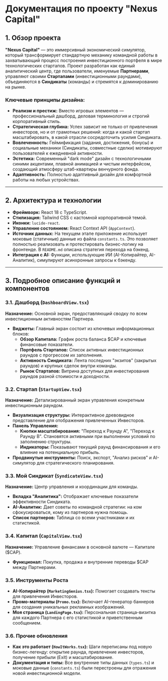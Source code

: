 # Документация по проекту "Nexus Capital"

## 1. Обзор проекта

**"Nexus Capital"** — это иммерсивный экономический симулятор, который трансформирует стандартную механику командной работы в захватывающий процесс построения инвестиционного портфеля в мире технологических стартапов. Проект разработан как единый аналитический центр, где пользователи, именуемые **Партнерами**, управляют своими **Стартапами** (инвестиционными раундами), объединяются в **Синдикаты** (команды) и стремятся к доминированию на рынке.

### Ключевые принципы дизайна:
- **Реализм и престиж:** Вместо игровых элементов — профессиональный дашборд, деловая терминология и строгий корпоративный стиль.
- **Стратегическая глубина:** Успех зависит не только от привлечения инвесторов, но и от грамотных решений: когда и какой стартап масштабировать, в какой отрасли сосредоточить усилия Синдиката.
- **Вовлеченность:** Геймификация (задания, достижения, бонусы) и социальные механики (Синдикаты, совместные сделки) мотивируют пользователей к ежедневной активности.
- **Эстетика:** Современный "dark mode" дизайн с технологичными синими акцентами, плавной анимацией и чистым интерфейсом, создающий атмосферу штаб-квартиры венчурного фонда.
- **Адаптивность:** Полностью адаптивный дизайн для комфортной работы на любых устройствах.

---

## 2. Архитектура и технологии

- **Фреймворк:** React 18 с TypeScript.
- **Стилизация:** Tailwind CSS с кастомной корпоративной темой.
- **Иконки:** `lucide-react`.
- **Управление состоянием:** React Context API (`AppContext`).
- **Источник данных:** На текущем этапе приложение использует моковые (статичные) данные из файла `constants.ts`. Это позволяет полностью реализовать и протестировать бизнес-логику на фронтенде. В `README.md` описана стратегия перехода на бэкенд.
- **Интеграция с AI:** Функции, использующие ИИ (AI-Копирайтер, AI-Аналитик), симулируют асинхронные запросы к бэкенду.

---

## 3. Подробное описание функций и компонентов

### 3.1. Дашборд (`DashboardView.tsx`)
**Назначение:** Основной экран, предоставляющий сводку по всем инвестиционным активностям Партнера.
- **Виджеты:** Главный экран состоит из ключевых информационных блоков:
    - **Обзор Капитала:** График роста баланса $CAP и ключевые финансовые показатели.
    - **Портфель Стартапов:** Список активных инвестиционных раундов с прогрессом их заполнения.
    - **Активность Синдиката:** Лента последних "экзитов" (закрытых раундов) и крупных сделок внутри команды.
    - **Рынок Стартапов:** Витрина доступных для инвестирования раундов разной стоимости и доходности.

### 3.2. Стартап (`StartupView.tsx`)
**Назначение:** Детализированный экран управления конкретным инвестиционным раундом.
- **Визуализация структуры:** Интерактивное древовидное представление для отображения привлеченных Инвесторов.
- **Панель Управления:** 
  - **Кнопки масштабирования:** "Переход к Раунду A", "Переход к Раунду B". Становятся активными при выполнении условий по заполнению структуры.
  - **Индикаторы:** Показывают текущий раунд финансирования и его влияние на потенциальную прибыль.
- **Продвинутые инструменты:** Поиск, экспорт, "Анализ рисков" и AI-симулятор для стратегического планирования.

### 3.3. Мой Синдикат (`SyndicateView.tsx`)
**Назначение:** Центр управления и координации для команды.
- **Вкладка "Аналитика":** Отображает ключевые показатели эффективности Синдиката.
- **AI-Аналитик:** Дает советы по командной стратегии: на ком сфокусироваться, кому из партнеров нужна помощь.
- **Список партнеров:** Таблица со всеми участниками и их статистикой.

### 3.4. Капитал (`CapitalView.tsx`)
**Назначение:** Управление финансами в основной валюте — Капитале ($CAP).
- **Функционал:** Покупка, продажа и внутренние переводы $CAP между Партнерами.

### 3.5. Инструменты Роста
- **AI-Копирайтер (`MarketingGenius.tsx`):** Помогает создавать тексты для привлечения Инвесторов.
- **Промо-материалы (`Promo.tsx`):** Включает AI-генератор баннеров для создания уникальных рекламных изображений.
- **Моя страница (`LandingPage.tsx`):** Персональная страница-визитка для каждого Партнера с его статистикой и приветственным сообщением.

### 3.6. Прочие обновления
- **Как это работает (`HowItWorks.tsx`):** Шаги переписаны под новую бизнес-легенду: открытие раунда, привлечение инвесторов, получение прибыли (Exit) и масштабирование.
- **Документация и типы:** Все внутренние типы данных (`types.ts`) и моковые данные (`constants.ts`) были перестроены для отражения новой инвестиционной модели.